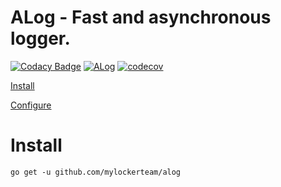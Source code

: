 # ALog - Fast and asynchronous logger.

[![Codacy Badge](https://api.codacy.com/project/badge/Grade/60b6a200528f46cb884965d3f479176d)](https://app.codacy.com/app/Apologiz/alog?utm_source=github.com&utm_medium=referral&utm_content=mylockerteam/alog&utm_campaign=Badge_Grade_Dashboard)
[![ALog](https://circleci.com/gh/mylockerteam/alog.svg?style=svg)](https://circleci.com/gh/mylockerteam/alog)
[![codecov](https://codecov.io/gh/mylockerteam/alog/branch/master/graph/badge.svg)](https://codecov.io/gh/mylockerteam/alog)

[Install](#install)

[Configure](https://github.com/mylockerteam/aLog/wiki#configure)

# Install
```
go get -u github.com/mylockerteam/alog

```
